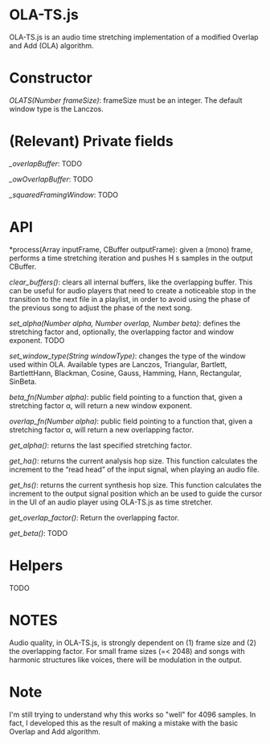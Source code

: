 # OLA-TS.js

OLA-TS.js is an audio time stretching implementation of a modified Overlap and Add (OLA) algorithm.

# Constructor

*OLATS(Number frameSize)*: frameSize must be an integer. The default window type is the Lanczos.

# (Relevant) Private fields

*_overlapBuffer*: TODO

*_owOverlapBuffer*: TODO

*_squaredFramingWindow*: TODO

# API

*process(Array inputFrame, CBuffer outputFrame): given a (mono) frame, performs a time stretching iteration and pushes H s samples in the output CBuffer.

*clear_buffers()*: clears all internal buffers, like the overlapping buffer. This can be useful for audio players that need to create a noticeable stop in the transition to the next file in a playlist, in order to avoid using the phase of the previous song to adjust the phase of the next song.

*set_alpha(Number alpha, Number overlap, Number beta)*: defines the stretching factor and, optionally, the overlapping factor and window exponent. TODO

*set_window_type(String windowType)*: changes the type of the window used within OLA. Available types are Lanczos, Triangular, Bartlett, BartlettHann, Blackman, Cosine, Gauss, Hamming, Hann, Rectangular, SinBeta.

*beta_fn(Number alpha)*: public field pointing to a function that, given a stretching factor α, will return a new window exponent.

*overlap_fn(Number alpha)*: public field pointing to a function that, given a stretching factor α, will return a new overlapping factor.

*get_alpha()*: returns the last specified stretching factor.

*get_ha()*: returns the current analysis hop size. This function calculates the increment to the “read head” of the input signal, when playing an audio file.

*get_hs()*: returns the current synthesis hop size. This function calculates the increment to the output signal position which an be used to guide the cursor in the UI of an audio player using OLA-TS.js as time stretcher.

*get_overlap_factor()*: Return the overlapping factor.

*get_beta()*: TODO

# Helpers

TODO

# NOTES

Audio quality, in OLA-TS.js, is strongly dependent on (1) frame size and (2) the overlapping factor. For small frame sizes (=< 2048) and songs with harmonic structures like voices, there will be modulation in the output.

# Note

I'm still trying to understand why this works so "well" for 4096 samples. In fact, I developed this as the result of making a mistake with the basic Overlap and Add algorithm.

